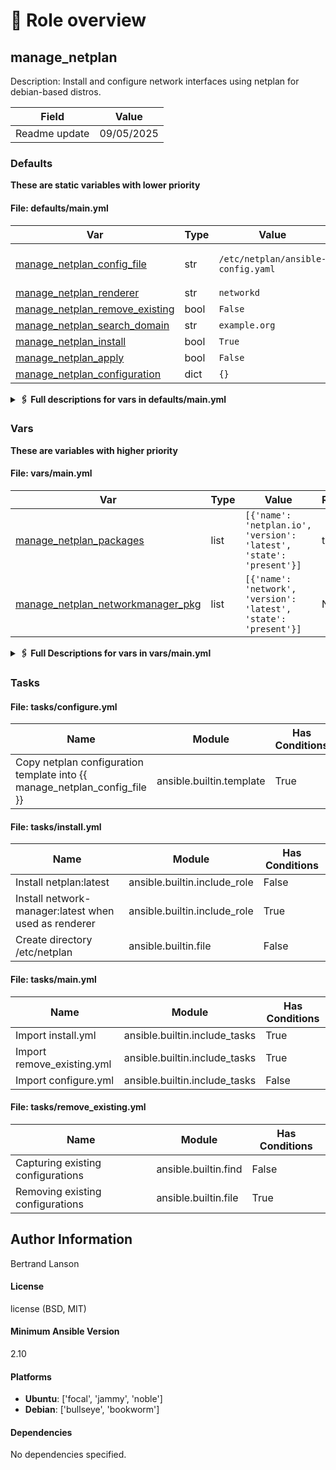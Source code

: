 <!-- DOCSIBLE START -->

# 📃 Role overview

## manage_netplan



Description: Install and configure network interfaces using netplan for debian-based distros.


| Field                | Value           |
|--------------------- |-----------------|
| Readme update        | 09/05/2025 |








### Defaults

**These are static variables with lower priority**

#### File: defaults/main.yml

| Var          | Type         | Value       |Required    | Title       |
|--------------|--------------|-------------|-------------|-------------|
| [manage_netplan_config_file](defaults/main.yml#L8)   | str   | `/etc/netplan/ansible-config.yaml` |    true  |  netplan configuration file |
| [manage_netplan_renderer](defaults/main.yml#L9)   | str   | `networkd` |    None  |  None |
| [manage_netplan_remove_existing](defaults/main.yml#L10)   | bool   | `False` |    None  |  None |
| [manage_netplan_search_domain](defaults/main.yml#L11)   | str   | `example.org` |    None  |  None |
| [manage_netplan_install](defaults/main.yml#L12)   | bool   | `True` |    None  |  None |
| [manage_netplan_apply](defaults/main.yml#L13)   | bool   | `False` |    None  |  None |
| [manage_netplan_configuration](defaults/main.yml#L14)   | dict   | `{}` |    None  |  None |
<details>
<summary><b>🖇️ Full descriptions for vars in defaults/main.yml</b></summary>
<br>
<b>manage_netplan_config_file:</b> This file is used to configure the netplan module.<br>
required: true<br>
<br>
<br>
</details>


### Vars

**These are variables with higher priority**
#### File: vars/main.yml

| Var          | Type         | Value       |Required    | Title       |
|--------------|--------------|-------------|-------------|-------------|
| [manage_netplan_packages](vars/main.yml#L7)   | list   | `[{'name': 'netplan.io', 'version': 'latest', 'state': 'present'}]` |    true  |  netplan configuration file |
| [manage_netplan_networkmanager_pkg](vars/main.yml#L11)   | list   | `[{'name': 'network', 'version': 'latest', 'state': 'present'}]` |    None  |  None |
<details>
<summary><b>🖇️ Full Descriptions for vars in vars/main.yml</b></summary>
<br>
<b>manage_netplan_packages:</b> This file is used to configure the netplan module.
<br>
<br>
</details>


### Tasks


#### File: tasks/configure.yml

| Name | Module | Has Conditions |
| ---- | ------ | --------- |
| Copy netplan configuration template into {{ manage_netplan_config_file }} | ansible.builtin.template | True |

#### File: tasks/install.yml

| Name | Module | Has Conditions |
| ---- | ------ | --------- |
| Install netplan:latest | ansible.builtin.include_role | False |
| Install network-manager:latest when used as renderer | ansible.builtin.include_role | True |
| Create directory /etc/netplan | ansible.builtin.file | False |

#### File: tasks/main.yml

| Name | Module | Has Conditions |
| ---- | ------ | --------- |
| Import install.yml | ansible.builtin.include_tasks | True |
| Import remove_existing.yml | ansible.builtin.include_tasks | True |
| Import configure.yml | ansible.builtin.include_tasks | False |

#### File: tasks/remove_existing.yml

| Name | Module | Has Conditions |
| ---- | ------ | --------- |
| Capturing existing configurations | ansible.builtin.find | False |
| Removing existing configurations | ansible.builtin.file | True |







## Author Information
Bertrand Lanson

#### License

license (BSD, MIT)

#### Minimum Ansible Version

2.10

#### Platforms

- **Ubuntu**: ['focal', 'jammy', 'noble']
- **Debian**: ['bullseye', 'bookworm']


#### Dependencies

No dependencies specified.
<!-- DOCSIBLE END -->
